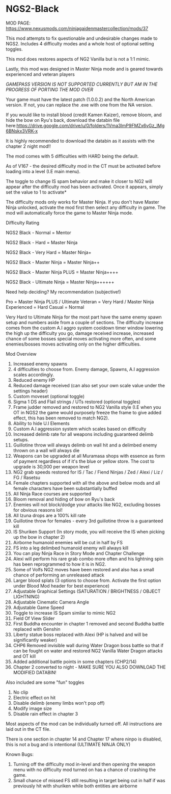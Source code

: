 # NGS2-Black
MOD PAGE: https://www.nexusmods.com/ninjagaidenmastercollection/mods/37

This mod attempts to fix questionable and undesirable changes made to NGS2. Includes 4 difficulty modes and a whole host of optional setting toggles.

This mod does restores aspects of NG2 Vanilla but is not a 1:1 mimic.

Lastly, this mod was designed in Master Ninja mode and is geared towards experienced and veteran players

*GAMEPASS VERSION IS NOT SUPPORTED CURRENTLY BUT AM IN THE PROGRESS OF PORTING THE MOD OVER*

Your game must have the latest patch (1.0.0.2) and the North American version. If not, you can replace the .exe with one from the NA version.

If you would like to install blood (credit Kamen Kaizer), remove bloom, and hide the bow on Ryu's back, download the databin file here:https://drive.google.com/drive/u/0/folders/1Vma3lmP9FMZx6vGz_IMg6BNskx3VRK-x

It is highly recommended to download the databin as it assists with the chapter 2 night mod!!

The mod comes with 5 difficulties with HARD being the default.

As of V167 - the desired difficulty mod in the CT must be activated before loading into a level (I.E main menu). 

The toggle to change IS spam behavior and make it closer to NG2 will appear after the difficulty mod has been activated. Once it appears, simply set the value to 1 to activate*

The difficulty mods only works for Master Ninja. If you don't have Master Ninja unlocked, activate the mod first then select any difficulty in game. The mod will automatically force the game to Master Ninja mode.

Difficulty Rating

NGS2 Black - Normal = Mentor

NGS2 Black - Hard = Master Ninja

NGS2 Black - Very Hard = Master Ninja+

NGS2 Black - Master Ninja = Master Ninja++

NGS2 Black - Master Ninja PLUS = Master Ninja++++

NGS2 Black - Ultimate Ninja = Master Ninja++++++

Need help deciding? My recommendation (subjective!)

Pro = Master Ninja PLUS / Ultimate 
Veteran = Very Hard / Master Ninja
Experienced = Hard
Casual = Normal 

Very Hard to Ultimate Ninja for the most part have the same enemy spawn setup and numbers aside from a couple of sections. The difficulty increase comes from the custom A.I aggro system cooldown timer window lowering the high up the difficulty you go, damage received increase, increased chance of some bosses special moves activating more often, and some enemies/bosses moves activating only on the higher difficulties.

Mod Overview

1. Increased enemy spawns
2. 4 difficulties to choose from. Enemy damage, Spawns, A.I aggression scales accordingly.
3. Reduced enemy HP
4. Reduced damage received (can also set your own scale value under the settings header)
5. Custom moveset (optional toggle)
6. Sigma 1 DS and Flail strings / UTs restored (optional toggles)
7. Frame judder removed and restored to NG2 Vanilla style (I.E when you OT in NGS2 the game would purposely freeze the frame to give added effect, this has been removed to match NG2). 
8. Ability to hide U.I Elements
9. Custom A.I aggression system which scales based on difficulty 
10. Increased delimb rate for all weapons including guaranteed delimb setups. 
11. Guillotine throw will always delimb on wall hit and a delimbed enemy thrown on a wall will always die
12. Weapons can be upgraded at all Muramasa shops with essence as form of payment regardless of if it's the blue or yellow store. The cost to upgrade is 30,000 per weapon level
12. NG2 grab speeds restored for IS / Tac / Fiend Ninjas / Zed / Alexi / Liz / FG / Rasetsu 
15. Female chapters supported with all the above and below mods and all female characters have been substantially buffed
16. All Ninja Race courses are supported
17. Bloom removal and hiding of bow on Ryu's back
18. Enemies will not block/dodge your attacks like NG2, excluding bosses for obvious reasons lol!
20. All Izuna drops are a 100% kill rate
21. Guillotine throw for females - every 3rd guillotine throw is a guaranteed kill
22. IS Shuriken Support (In story mode, you will receive the IS when picking up the bow in chapter 2)
23. Airborne humanoid enemies will be cut in half by FS
24. FS into a leg delimbed humanoid enemy will always kill
25. You can play Ninja Race in Story Mode and Chapter Challenge 
26. Alexi will perform his rare grab combo more often and his lightning spin has been reprogrammed to how it is in NG2.
27. Some of Volfs NG2 moves have been restored and also has a small chance of performing an unreleased attack
28. Larger blood splats (3 options to choose from. Activate the first option under Blood Mod header for best experience)
29. Adjustable Graphical Settings (SATURATION / BRIGHTNESS / OBJECT LIGHTNING)
30. Adjustable Cinematic Camera Angle
31. Adjustable Game Speed
32. Toggle to increase IS Spam similar to mimic NG2
33. Field Of View Slider
34. First Buddha encounter in chapter 1 removed and second Buddha battle replaced with Genshin
35. Liberty statue boss replaced with Alexi (HP is halved and will be significantly weaker)
36. CHP6 Removed invisible wall during Water Dragon boss battle so that if can be fought on water and restored NG2 Vanilla Water Dragon attacks and OT kill
37. Added additional battle points in some chapters (CHP2/14)
38. Chapter 2 converted to night - MAKE SURE YOU ALSO DOWNLOAD THE MODIFIED DATABIN!

Also included are some "fun" toggles

1. No clip
2. Electric effect on hit
3. Disable delimb (enemy limbs won't pop off)
4. Modify image size
5. Disable rain effect in chapter 3

Most aspects of the mod can be individually turned off. All instructions are laid out in the CT file.

There is one section in chapter 14 and Chapter 17 where ninpo is disabled, this is not a bug and is intentional (ULTIMATE NINJA ONLY)

Known Bugs:

1.  Turning off the difficulty mod in-level and then opening the weapon menu with no difficulty mod turned on has a chance of crashing the game.
2. Small chance of missed FS still resulting in target being cut in half if was previously hit with shuriken while both entities are airborne

